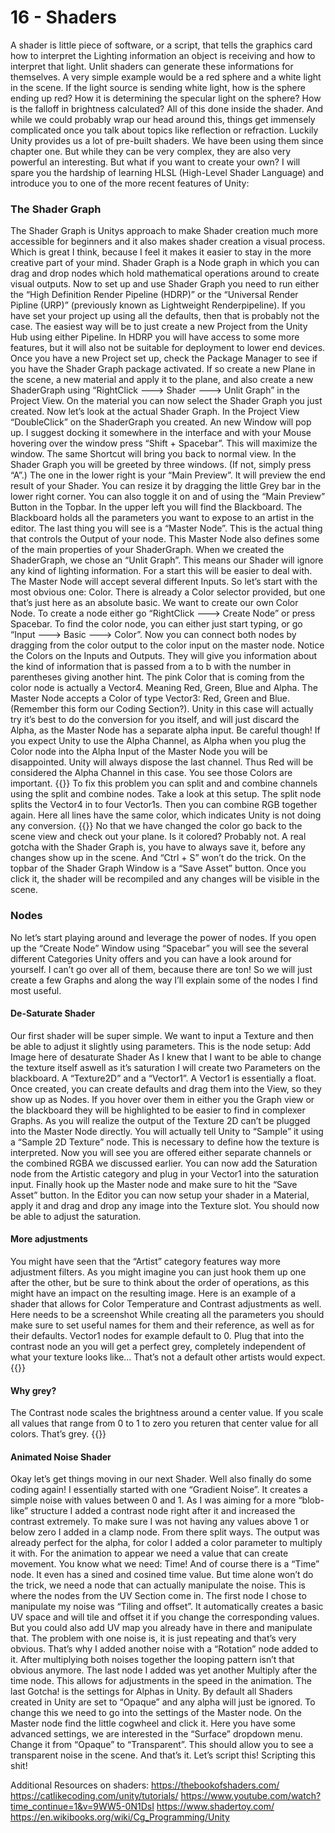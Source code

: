 # 16 - Shaders
A shader is little piece of software, or a script, that tells the graphics card how to interpret the Lighting information an object is receiving and how to interpret that light. Unlit shaders can generate these informations for themselves.
A very simple example would be a red sphere and a white light in the scene. If the light source is sending white light, how is the sphere ending up red? How it is determining the specular light on the sphere? How is the falloff in brightness calculated? All of this done inside the shader. And while we could probably wrap our head around this, things get immensely complicated once you talk about topics like reflection or refraction.
Luckily Unity provides us a lot of pre-built shaders. We have been using them since chapter one. But while they can be very complex, they are also very powerful an interesting.
But what if you want to create your own? I will spare you the hardship of learning HLSL (High-Level Shader Language) and introduce you to one of the more recent features of Unity:

### The Shader Graph
The Shader Graph is Unitys approach to make Shader creation much more accessible for beginners and it also makes shader creation a visual process. Which is great I think, because I feel it makes it easier to stay in the more creative part of your mind.
Shader Graph is a Node graph in which you can drag and drop nodes which hold mathematical operations around to create visual outputs. 
Now to set up and use Shader Graph you need to run either the “High Definition Render Pipeline (HDRP)” or the “Universal Render Pipline (URP)” (previously known as Lightweight Renderpipeline). If you have set your project up using all the defaults, then that is probably not the case. The easiest way will be to just create a new Project from the Unity Hub using either Pipeline. In HDRP you will have access to some more features, but it will also not be suitable for deployment to lower end devices.
Once you have a new Project set up, check the Package Manager to see if you have the Shader Graph package activated. If so create a new Plane in the scene, a new material and apply it to the plane, and also create a new ShaderGraph using “RightClick ---> Shader ---> Unlit Graph” in the Project View.
On the material you can now select the Shader Graph you just created. Now let’s look at the actual Shader Graph. In the Project View “DoubleClick” on the ShaderGraph you created. An new Window will pop up. I suggest docking it somewhere in the interface and with your Mouse hovering over the window press “Shift + Spacebar”. This will maximize the window. The same Shortcut will bring you back to normal view.
In the Shader Graph you will be greeted by three windows. (If not, simply press “A”.)
The one in the lower right is your “Main Preview”. It will preview the end result of your Shader. You can resize it by dragging the little Grey bar in the lower right corner. You can also toggle it on and of using the “Main Preview” Button in the Topbar.
In the upper left you will find the Blackboard. The Blackboard holds all the parameters you want to expose to an artist in the editor.
The last thing you will see is a “Master Node”. This is the actual thing that controls the Output of your node. This Master Node also defines some of the main properties of your ShaderGraph. When we created the ShaderGraph, we chose an “Unlit Graph”. This means our Shader will ignore any kind of lighting information. For a start this will be easier to deal with.
The Master Node will accept several different Inputs. So let’s start with the most obvious one: Color.
There is already a Color selector provided, but one that’s just here as an absolute basic. We want to create our own Color Node. To create a node either go “RightClick ---> Create Node” or press Spacebar. To find the color node, you can either just start typing, or go “Input ---> Basic ---> Color”. Now you can connect both nodes by dragging from the color output to the color input on the master node.
Notice the Colors on the Inputs and Outputs. They will give you information about the kind of information that is passed from a to b with the number in parentheses giving another hint.
The pink Color that is coming from the color node is actually a Vector4. Meaning Red, Green, Blue and Alpha. The Master Node accepts a Color of type Vector3: Red, Green and Blue. (Remember this form our Coding Section?). Unity in this case will actually try it’s best to do the conversion for you itself, and will just discard the Alpha, as the Master Node has a separate alpha input.
Be careful though! If you expect Unity to use the Alpha Channel, as Alpha when you plug the Color node into the Alpha Input of the Master Node you will be disappointed. Unity will always dispose the last channel. Thus Red will be considered the Alpha Channel in this case. You see those Colors are important.
{{<expand>}}
To fix this problem you can split and and combine channels using the split and combine nodes. Take a look at this setup. The split node splits the Vector4 in to four Vector1s. Then you can combine RGB together again. Here all lines have the same color, which indicates Unity is not doing any conversion.
{{</expand>}}
No that we have changed the color go back to the scene view and check out your plane. Is it colored? Probably not. A real gotcha with the Shader Graph is, you have to always save it, before any changes show up in the scene. And “Ctrl + S” won’t do the trick. On the topbar of the Shader Graph Window is a “Save Asset” button. Once you click it, the shader will be recompiled and any changes will be visible in the scene.
### Nodes
No let’s start playing around and leverage the power of nodes. If you open up the “Create Node” Window using “Spacebar” you will see the several different Categories Unity offers and you can have a look around for yourself. I can’t go over all of them, because there are ton!
So we will just create a few Graphs and along the way I’ll explain some of the nodes I find most useful.
#### De-Saturate Shader
Our first shader will be super simple. We want to input a Texture and then be able to adjust it slightly using parameters.
This is the node setup:
Add Image here of desaturate Shader
As I knew that I want to be able to change the texture itself aswell as it’s saturation I will create two Parameters on the blackboard. A “Texture2D” and a “Vector1”. A Vector1 is essentially a float. Once created, you can create defaults and drag them into the View, so they show up as Nodes. If you hover over them in either you the Graph view or the blackboard they will be highlighted to be easier to find in complexer Graphs.
As you will realize the output of the Texture 2D can’t be plugged into the Master Node directly. You will actually tell Unity to “Sample” it using a “Sample 2D Texture” node. This is necessary to define how the texture is interpreted. Now you will see you are offered either separate channels or the combined RGBA we discussed earlier.
You can now add the Saturation node from the Artistic category and plug in your Vector1 into the saturation input. Finally hook up the Master node and make sure to hit the “Save Asset” button.
In the Editor you can now setup your shader in a Material, apply it and drag and drop any image into the Texture slot. You should now be able to adjust the saturation.
#### More adjustments
You might have seen that the “Artist” category features way more adjustment filters. As you might imagine you can just hook them up one after the other, but be sure to think about the order of operations, as this might have an impact on the resulting image.
Here is an example of a shader that allows for Color Temperature and Contrast adjustments as well.
Here needs to be a screenshot
While creating all the parameters you should make sure to set useful names for them and their reference, as well as for their defaults. Vector1 nodes for example default to 0. Plug that into the contrast node an you will get a perfect grey, completely independent of what your texture looks like... That’s not a default other artists would expect.
{{<expand>}}
#### Why grey?
The Contrast node scales the brightness around a center value. If you scale all values that range from 0 to 1 to zero you returen that center value for all colors. That’s grey.
{{</expand>}}
#### Animated Noise Shader
Okay let’s get things moving in our next Shader. Well also finally do some coding again!
I essentially started with one “Gradient Noise”. It creates a simple noise with values between 0 and 1. As I was aiming for a more “blob-like” structure I added a contrast node right after it and increased the contrast extremely. To make sure I was not having any values above 1 or below zero I added in a clamp node. From there split ways. The output was already perfect for the alpha, for color I added a color parameter to multiply it with.
For the animation to appear we need a value that can create movement. You know what we need: Time! And of course there is a “Time” node. It even has a sined and cosined time value. But time alone won’t do the trick, we need a node that can actually manipulate the noise. This is where the nodes from the UV Section come in. 
The first node I chose to manipulate my noise was “Tiling and offset”. It automatically creates a basic UV space and will tile and offset it if you change the corresponding values. But you could also add UV map you already have in there and manipulate that.
The problem with one noise is, it is just repeating and that’s very obvious. That’s why I added another noise with a “Rotation” node added to it. After multiplying both noises together the looping pattern isn’t that obvious anymore.
The last node I added was yet another Multiply after the time node. This allows for adjustments in the speed in the animation.
The last Gotcha! is the settings for Alphas in Unity. By default all Shaders created in Unity are set to “Opaque” and any alpha will just be ignored. To change this we need to go into the settings of the Master node. On the Master node find the little cogwheel and click it. Here you have some advanced settings, we are interested in the “Surface” dropdown menu. Change it from “Opaque” to “Transparent”. This should allow you to see a transparent noise in the scene. And that’s it.
Let’s script this!
Scripting this shit!


Additional Resources on shaders:
https://thebookofshaders.com/
https://catlikecoding.com/unity/tutorials/
https://www.youtube.com/watch?time_continue=1&v=9WW5-0N1DsI
https://www.shadertoy.com/
https://en.wikibooks.org/wiki/Cg_Programming/Unity